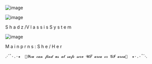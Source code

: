 ![image](https://github.com/user-attachments/assets/1611860c-aa1a-4912-b003-6151be1f2f46)


![image](https://github.com/user-attachments/assets/38435527-f82f-490e-a8b0-aa69437ef00e)



S
h
a
d
z
                     /V
l
a
s
s
i
s
S
y
s
t
e
m                                         


![image](https://github.com/user-attachments/assets/64d49abb-f06f-4cff-8290-a5fa2c598644)



M a i n p r n s : S h e / H e r


.·´¯`·.·★  🎀𝓨𝓸𝓾 𝓬𝓪𝓷 𝓯𝓲𝓷𝓭 𝓾𝓼 𝓪𝓽 𝓼𝓪𝓯𝓮 𝓼𝓮𝓻𝓿 𝓤𝓣 𝓪𝓻𝓮𝓪 𝓸𝓻 𝓖𝓘 𝓪𝓻𝓮𝓪🎀  ★·.·`¯´·.
